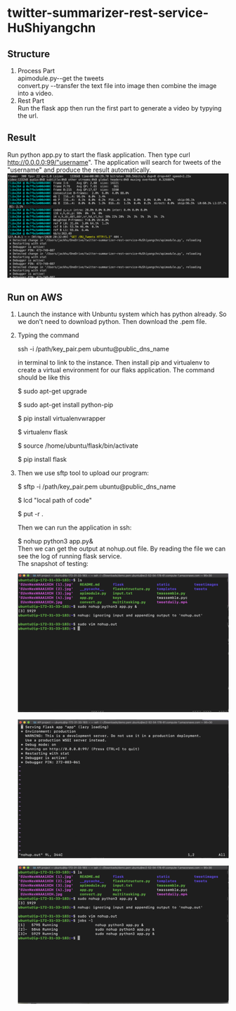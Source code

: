 # twitter-summarizer-rest-service-HuShiyangchn
## Structure ##
1. Process Part </br>
   apimodule.py--get the tweets </br>
   convert.py --transfer the text file into image then combine the image into a video. </br>
2. Rest Part</br>
   Run the flask app then run the first part to generate a video by typying the url.
## Result ##
Run python app.py to start the flask application.
Then type curl http://0.0.0.0:99/"username". The application will search for tweets of the "username" and produce the result automatically.</br>
![image](https://github.com/BUEC500C1/twitter-summarizer-rest-service-HuShiyangchn/blob/master/image/result.png)
## Run on AWS ##
1. Launch the instance with Unbuntu system which has python already. So we don't need to download python. Then download the .pem file.
2. Typing the command <p> ssh -i /path/key_pair.pem ubuntu@public_dns_name</p>
in terminal to link to the instance. Then install pip and virtualenv to create a virtual environment for our flaks application. The command should be like this
        <p>$ sudo apt-get upgrade</p>
        <p>$ sudo apt-get install python-pip</p>
        <p>$ pip install virtualenvwrapper</p>
        <p>$ virtualenv flask</p>
        <p>$ source /home/ubuntu/flask/bin/activate</p>
        <p>$ pip install flask<p>
3. Then we use sftp tool to upload our program:
    <p>$ sftp -i /path/key_pair.pem ubuntu@public_dns_name
    </p>$ lcd "local path of code"
    <p> $ put -r .<p>
    Then we can run the application in ssh:
    <p>$ nohup python3 app.py&</br>
    Then we can get the output at nohup.out file.
    By reading the file we can see the log of running flask service.<br>
    The snapshot of testing:<br>
    
    ![image](https://github.com/BUEC500C1/twitter-summarizer-rest-service-HuShiyangchn/blob/modified/image/test.png)
    
    ![image](https://github.com/BUEC500C1/twitter-summarizer-rest-service-HuShiyangchn/blob/modified/image/test1.png)
    
    ![image](https://github.com/BUEC500C1/twitter-summarizer-rest-service-HuShiyangchn/blob/modified/image/test2.png)
